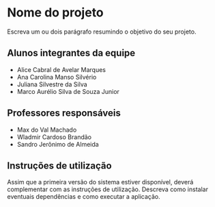 # Nome do projeto

Escreva um ou dois  parágrafo resumindo o objetivo do seu projeto.

## Alunos integrantes da equipe

* Alice Cabral de Avelar Marques
* Ana Carolina Manso Silvério
* Juliana Silvestre da Silva
* Marco Aurélio Silva de Souza Junior 

## Professores responsáveis

* Max do Val Machado
* Wladmir Cardoso Brandão
* Sandro Jerônimo de Almeida

## Instruções de utilização

Assim que a primeira versão do sistema estiver disponível, deverá complementar com as instruções de utilização. Descreva como instalar eventuais dependências e como executar a aplicação.
